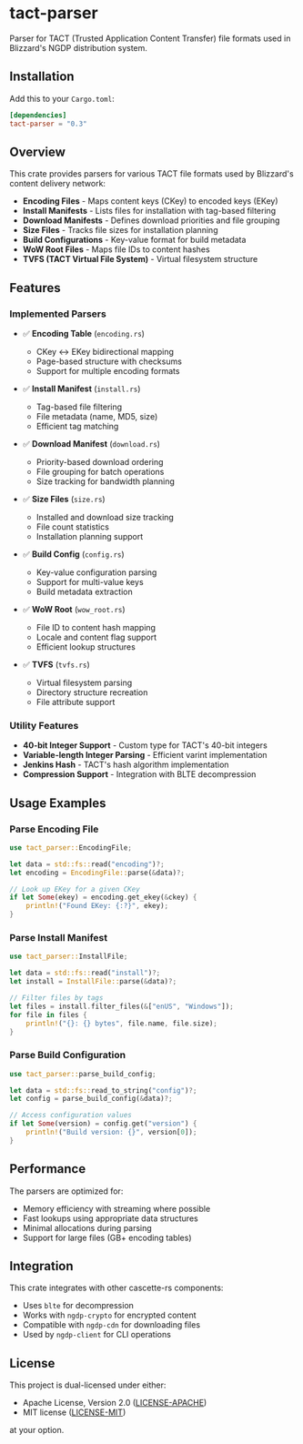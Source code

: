 # tact-parser

Parser for TACT (Trusted Application Content Transfer) file formats used in Blizzard's NGDP distribution system.

## Installation

Add this to your `Cargo.toml`:

```toml
[dependencies]
tact-parser = "0.3"
```

## Overview

This crate provides parsers for various TACT file formats used by Blizzard's content delivery network:

- **Encoding Files** - Maps content keys (CKey) to encoded keys (EKey)
- **Install Manifests** - Lists files for installation with tag-based filtering
- **Download Manifests** - Defines download priorities and file grouping
- **Size Files** - Tracks file sizes for installation planning
- **Build Configurations** - Key-value format for build metadata
- **WoW Root Files** - Maps file IDs to content hashes
- **TVFS (TACT Virtual File System)** - Virtual filesystem structure

## Features

### Implemented Parsers

- ✅ **Encoding Table** (`encoding.rs`)
  - CKey ↔ EKey bidirectional mapping
  - Page-based structure with checksums
  - Support for multiple encoding formats

- ✅ **Install Manifest** (`install.rs`)
  - Tag-based file filtering
  - File metadata (name, MD5, size)
  - Efficient tag matching

- ✅ **Download Manifest** (`download.rs`)
  - Priority-based download ordering
  - File grouping for batch operations
  - Size tracking for bandwidth planning

- ✅ **Size Files** (`size.rs`)
  - Installed and download size tracking
  - File count statistics
  - Installation planning support

- ✅ **Build Config** (`config.rs`)
  - Key-value configuration parsing
  - Support for multi-value keys
  - Build metadata extraction

- ✅ **WoW Root** (`wow_root.rs`)
  - File ID to content hash mapping
  - Locale and content flag support
  - Efficient lookup structures

- ✅ **TVFS** (`tvfs.rs`)
  - Virtual filesystem parsing
  - Directory structure recreation
  - File attribute support

### Utility Features

- **40-bit Integer Support** - Custom type for TACT's 40-bit integers
- **Variable-length Integer Parsing** - Efficient varint implementation
- **Jenkins Hash** - TACT's hash algorithm implementation
- **Compression Support** - Integration with BLTE decompression

## Usage Examples

### Parse Encoding File

```rust
use tact_parser::EncodingFile;

let data = std::fs::read("encoding")?;
let encoding = EncodingFile::parse(&data)?;

// Look up EKey for a given CKey
if let Some(ekey) = encoding.get_ekey(&ckey) {
    println!("Found EKey: {:?}", ekey);
}
```

### Parse Install Manifest

```rust
use tact_parser::InstallFile;

let data = std::fs::read("install")?;
let install = InstallFile::parse(&data)?;

// Filter files by tags
let files = install.filter_files(&["enUS", "Windows"]);
for file in files {
    println!("{}: {} bytes", file.name, file.size);
}
```

### Parse Build Configuration

```rust
use tact_parser::parse_build_config;

let data = std::fs::read_to_string("config")?;
let config = parse_build_config(&data)?;

// Access configuration values
if let Some(version) = config.get("version") {
    println!("Build version: {}", version[0]);
}
```

## Performance

The parsers are optimized for:

- Memory efficiency with streaming where possible
- Fast lookups using appropriate data structures
- Minimal allocations during parsing
- Support for large files (GB+ encoding tables)

## Integration

This crate integrates with other cascette-rs components:

- Uses `blte` for decompression
- Works with `ngdp-crypto` for encrypted content
- Compatible with `ngdp-cdn` for downloading files
- Used by `ngdp-client` for CLI operations

## License

This project is dual-licensed under either:

- Apache License, Version 2.0 ([LICENSE-APACHE](../LICENSE-APACHE))
- MIT license ([LICENSE-MIT](../LICENSE-MIT))

at your option.

